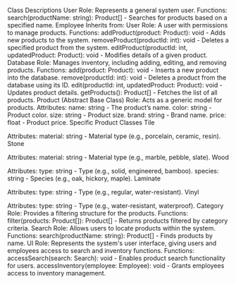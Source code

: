 Class Descriptions
User
Role: Represents a general system user.
Functions:
search(productName: string): Product[] - Searches for products based on a specified name.
Employee
Inherits from: User
Role: A user with permissions to manage products.
Functions:
addProduct(product: Product): void - Adds new products to the system.
removeProduct(productId: int): void - Deletes a specified product from the system.
editProduct(productId: int, updatedProduct: Product): void - Modifies details of a given product.
Database
Role: Manages inventory, including adding, editing, and removing products.
Functions:
add(product: Product): void - Inserts a new product into the database.
remove(productId: int): void - Deletes a product from the database using its ID.
edit(productId: int, updatedProduct: Product): void - Updates product details.
getProducts(): Product[] - Fetches the list of all products.
Product (Abstract Base Class)
Role: Acts as a generic model for products.
Attributes:
name: string - The product’s name.
color: string - Product color.
size: string - Product size.
brand: string - Brand name.
price: float - Product price.
Specific Product Classes
Tile

Attributes:
material: string - Material type (e.g., porcelain, ceramic, resin).
Stone

Attributes:
material: string - Material type (e.g., marble, pebble, slate).
Wood

Attributes:
type: string - Type (e.g., solid, engineered, bamboo).
species: string - Species (e.g., oak, hickory, maple).
Laminate

Attributes:
type: string - Type (e.g., regular, water-resistant).
Vinyl

Attributes:
type: string - Type (e.g., water-resistant, waterproof).
Category
Role: Provides a filtering structure for the products.
Functions:
filter(products: Product[]): Product[] - Returns products filtered by category criteria.
Search
Role: Allows users to locate products within the system.
Functions:
search(productName: string): Product[] - Finds products by name.
UI
Role: Represents the system's user interface, giving users and employees access to search and inventory functions.
Functions:
accessSearch(search: Search): void - Enables product search functionality for users.
accessInventory(employee: Employee): void - Grants employees access to inventory management.
